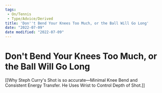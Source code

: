 ```yaml
---
tags:
 - On/Tennis
 - Type/Advice/Derived
title: 'Don''t Bend Your Knees Too Much, or the Ball Will Go Long'
date: "2022-07-09"
date modified: "2022-07-09"
---
```


# Don't Bend Your Knees Too Much, or the Ball Will Go Long
[[Why Steph Curry's Shot is so accurate—Minimal Knee Bend and Consistent Energy Transfer. He Uses Wrist to Control Depth of Shot.]]
